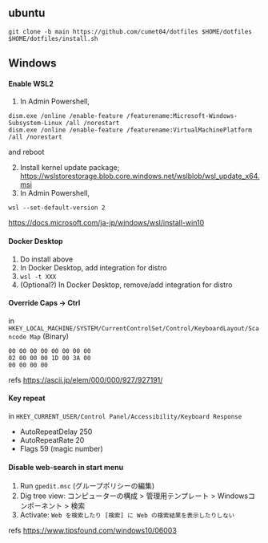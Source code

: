 ubuntu
----
```
git clone -b main https://github.com/cumet04/dotfiles $HOME/dotfiles
$HOME/dotfiles/install.sh
```

Windows
----
#### Enable WSL2
1. In Admin Powershell,
```
dism.exe /online /enable-feature /featurename:Microsoft-Windows-Subsystem-Linux /all /norestart
dism.exe /online /enable-feature /featurename:VirtualMachinePlatform /all /norestart
```
and reboot

2. Install kernel update package; https://wslstorestorage.blob.core.windows.net/wslblob/wsl_update_x64.msi
3. In Admin Powershell,
```
wsl --set-default-version 2
```

https://docs.microsoft.com/ja-jp/windows/wsl/install-win10

#### Docker Desktop
1. Do install above
2. In Docker Desktop, add integration for distro
3. `wsl -t XXX`
4. (Optional?) In Docker Desktop, remove/add integration for distro

#### Override Caps -> Ctrl
in `HKEY_LOCAL_MACHINE/SYSTEM/CurrentControlSet/Control/KeyboardLayout/Scancode Map` (Binary)

```
00 00 00 00 00 00 00 00
02 00 00 00 1D 00 3A 00
00 00 00 00
```

refs https://ascii.jp/elem/000/000/927/927191/ 

#### Key repeat
in `HKEY_CURRENT_USER/Control Panel/Accessibility/Keyboard Response`
* AutoRepeatDelay 250
* AutoRepeatRate 20
* Flags 59 (magic number)

#### Disable web-search in start menu
1. Run `gpedit.msc` (グループポリシーの編集)
2. Dig tree view: コンピューターの構成 > 管理用テンプレート > Windowsコンポーネント > 検索
3. Activate: `Web を検索したり [検索] に Web の検索結果を表示したりしない`

refs https://www.tipsfound.com/windows10/06003
